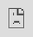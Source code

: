 <div onload="alert('testing');" style="position: fixed; top: 0px; left: 0px; height: 100%; width: 100%; display: flex; flex-direction: column;">
    <iframe id="iframeComponent" src="https://sbcompsciclub.github.io/club/pages/home/demos/twilio/demo.html" style="border: none; flex: 1; margin-top: 0px; z-index: -1;"></iframe>
</div>